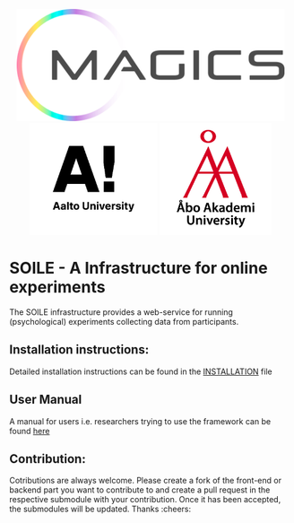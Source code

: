 <p align="center">
  <img src="docs/source/_static/images/logos/magics.png" height="200"/>
  <img src="docs/source/_static/images/logos/aalto.png" height="200"/>
  <img src="docs/source/_static/images/logos/abo.png" height="200"/>
</p>

# SOILE - A Infrastructure for online experiments

The SOILE infrastructure provides a web-service for running (psychological) experiments collecting data from participants.

## Installation instructions:

Detailed installation instructions can be found in the [INSTALLATION](https://github.com/Abo-Soile/SOILE2/blob/main/INSTALLATION.md) file

## User Manual

A manual for users i.e. researchers trying to use the framework can be found [here](https://abo-soile.github.io/SOILE2/)

## Contribution:

Cotributions are always welcome. Please create a fork of the front-end or backend part you want to contribute to and create a pull request in
the respective submodule with your contribution. Once it has been accepted, the submodules will be updated. Thanks :cheers:
